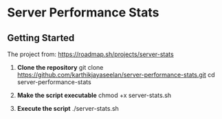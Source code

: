 # Server Performance Stats
## Getting Started
The project from: https://roadmap.sh/projects/server-stats
1. **Clone the repository**
git clone https://github.com/karthikjayaseelan/server-performance-stats.git
cd server-performance-stats

2. **Make the script executable**
chmod +x server-stats.sh

3. **Execute the script**
./server-stats.sh



